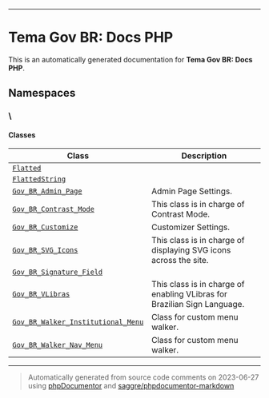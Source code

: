 
***

# Tema Gov BR: Docs PHP



This is an automatically generated documentation for **Tema Gov BR: Docs PHP**.


## Namespaces


### \

#### Classes

| Class | Description |
|-------|-------------|
| [`Flatted`](./classes/Flatted.md) | |
| [`FlattedString`](./classes/FlattedString.md) | |
| [`Gov_BR_Admin_Page`](./classes/Gov_BR_Admin_Page.md) | Admin Page Settings.|
| [`Gov_BR_Contrast_Mode`](./classes/Gov_BR_Contrast_Mode.md) | This class is in charge of Contrast Mode.|
| [`Gov_BR_Customize`](./classes/Gov_BR_Customize.md) | Customizer Settings.|
| [`Gov_BR_SVG_Icons`](./classes/Gov_BR_SVG_Icons.md) | This class is in charge of displaying SVG icons across the site.|
| [`Gov_BR_Signature_Field`](./classes/Gov_BR_Signature_Field.md) | |
| [`Gov_BR_VLibras`](./classes/Gov_BR_VLibras.md) | This class is in charge of enabling VLibras for Brazilian Sign Language.|
| [`Gov_BR_Walker_Institutional_Menu`](./classes/Gov_BR_Walker_Institutional_Menu.md) | Class for custom menu walker.|
| [`Gov_BR_Walker_Nav_Menu`](./classes/Gov_BR_Walker_Nav_Menu.md) | Class for custom menu walker.|




***
> Automatically generated from source code comments on 2023-06-27 using [phpDocumentor](http://www.phpdoc.org/) and [saggre/phpdocumentor-markdown](https://github.com/Saggre/phpDocumentor-markdown)
